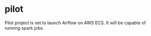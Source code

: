 # pilot
Pilot project is set to launch Airflow on AWS ECS. It will be capable of running spark jobs.
